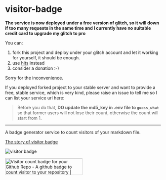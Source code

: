 # visitor-badge

**The service is now deployed under a free version of glitch, so it will down if too many requests in the same time and I currently have no suitable credit card to upgrade my glitch to pro**

You can:

1. fork this project and deploy under your glitch account and let it working for yourself, it should be enough.
2. use [hits](https://github.com/dwyl/hits) instead
3. consider a donation :-)

Sorry for the inconvenience.

If you deployed forked project to your stable server and want to provide a free, stable service, which is very kind, please raise an issue to tell me so I can list your service url here:

> Before you do that, **DO update the md5_key in .env file to `guess_what`** so that former users will not lose their count, otherwise the count will start from 1.


---

A badge generator service to count visitors of your markdown file.

[The story of visitor badge](https://dev.to/jwenjian/the-story-of-visitor-badge-46mm)

![visitor badge](https://visitor-badge.glitch.me/badge?page_id=jwenjian.visitor-badge)

<a href="https://www.producthunt.com/posts/visitor-count-badge-for-your-github-repo?utm_source=badge-featured&utm_medium=badge&utm_souce=badge-visitor-count-badge-for-your-github-repo" target="_blank"><img src="https://api.producthunt.com/widgets/embed-image/v1/featured.svg?post_id=195146&theme=dark" alt="Visitor count badge for your Github Repo - A github badge to count visitor to your repository | Product Hunt Embed" style="width: 250px; height: 54px;" width="250px" height="54px" /></a>
